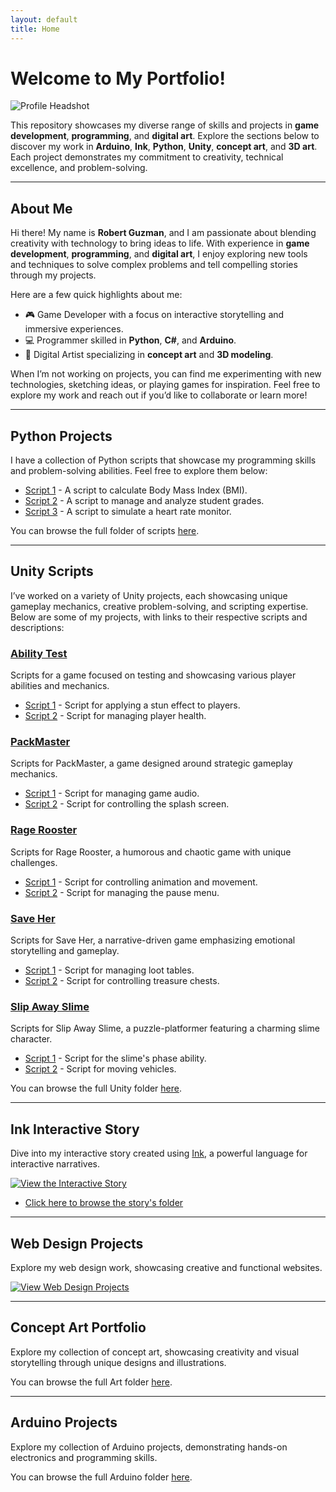 ```yaml
---
layout: default
title: Home
---
```


<link rel="stylesheet" href="styles/main.css">

# Welcome to My Portfolio!

![Profile Headshot](https://cdnb.artstation.com/p/users/avatars/008/299/825/large/382b95d5d5983e40b34a8583a72fe71c.jpg?1733506347)

This repository showcases my diverse range of skills and projects in **game development**, **programming**, and **digital art**. Explore the sections below to discover my work in **Arduino**, **Ink**, **Python**, **Unity**, **concept art**, and **3D art**. Each project demonstrates my commitment to creativity, technical excellence, and problem-solving.

---

## About Me

Hi there! My name is **Robert Guzman**, and I am passionate about blending creativity with technology to bring ideas to life. With experience in **game development**, **programming**, and **digital art**, I enjoy exploring new tools and techniques to solve complex problems and tell compelling stories through my projects.

Here are a few quick highlights about me:
- 🎮 Game Developer with a focus on interactive storytelling and immersive experiences.
- 💻 Programmer skilled in **Python**, **C#**, and **Arduino**.
- 🎨 Digital Artist specializing in **concept art** and **3D modeling**.

When I’m not working on projects, you can find me experimenting with new technologies, sketching ideas, or playing games for inspiration. Feel free to explore my work and reach out if you’d like to collaborate or learn more!

---

## Python Projects

I have a collection of Python scripts that showcase my programming skills and problem-solving abilities. Feel free to explore them below:

- [Script 1](python/bmi.py) - A script to calculate Body Mass Index (BMI).
- [Script 2](python/gradelist.py) - A script to manage and analyze student grades.
- [Script 3](python/heart.py) - A script to simulate a heart rate monitor.

You can browse the full folder of scripts [here](python/).

---

## Unity Scripts

I’ve worked on a variety of Unity projects, each showcasing unique gameplay mechanics, creative problem-solving, and scripting expertise. Below are some of my projects, with links to their respective scripts and descriptions:

### [Ability Test](unity/Ability-Test)
Scripts for a game focused on testing and showcasing various player abilities and mechanics.

- [Script 1](unity/Ability-Test/StunEffect.cs) - Script for applying a stun effect to players.
- [Script 2](unity/Ability-Test/HealthSystem.cs) - Script for managing player health.

### [PackMaster](unity/PackMaster)
Scripts for PackMaster, a game designed around strategic gameplay mechanics.

- [Script 1](unity/PackMaster/AudioManager.cs) - Script for managing game audio.
- [Script 2](unity/PackMaster/SplashScreenController.cs) - Script for controlling the splash screen.

### [Rage Rooster](unity/RageRooster)
Scripts for Rage Rooster, a humorous and chaotic game with unique challenges.

- [Script 1](unity/RageRooster/AnimationAndMovementController.cs) - Script for controlling animation and movement.
- [Script 2](unity/RageRooster/PauseMenu.cs) - Script for managing the pause menu.

### [Save Her](unity/Save-Her)
Scripts for Save Her, a narrative-driven game emphasizing emotional storytelling and gameplay.

- [Script 1](unity/Save-Her/LootTable.cs) - Script for managing loot tables.
- [Script 2](unity/Save-Her/TreasureChest.cs) - Script for controlling treasure chests.

### [Slip Away Slime](unity/Slip-Away-Slime)
Scripts for Slip Away Slime, a puzzle-platformer featuring a charming slime character.

- [Script 1](unity/Slip-Away-Slime/PhaseAbility.cs) - Script for the slime's phase ability.
- [Script 2](unity/Slip-Away-Slime/VehicleMover.cs) - Script for moving vehicles.

You can browse the full Unity folder [here](unity/).

---

## Ink Interactive Story

Dive into my interactive story created using [Ink](https://www.inklestudios.com/ink/), a powerful language for interactive narratives.

[![View the Interactive Story](https://img.shields.io/badge/View-Interactive%20Story-blue?style=for-the-badge)](ink/index.html)

- [Click here to browse the story's folder](ink/)

---

## Web Design Projects

Explore my web design work, showcasing creative and functional websites.

[![View Web Design Projects](https://img.shields.io/badge/View-Web%20Design%20Projects-green?style=for-the-badge)](web-design/index.html)

---

## Concept Art Portfolio

Explore my collection of concept art, showcasing creativity and visual storytelling through unique designs and illustrations.

You can browse the full Art folder [here](concept-art).

---

## Arduino Projects

Explore my collection of Arduino projects, demonstrating hands-on electronics and programming skills.

You can browse the full Arduino folder [here](arduino).
